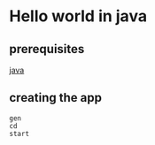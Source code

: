 # Hello world in java

## prerequisites
[java](./_java.md)

## creating the app
```
gen
cd 
start
```